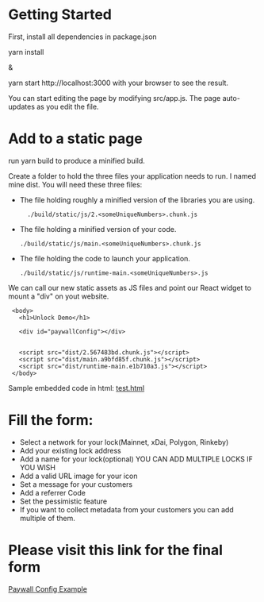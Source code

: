 # Getting Started
First, install all dependencies in package.json

yarn install 

& 

yarn start http://localhost:3000 with your browser to see the result.

You can start editing the page by modifying src/app.js. The page auto-updates as you edit the file.

# Add to a static page

 run yarn build to produce a minified build.

Create a folder to hold the three files your application needs to run. I named mine dist. You will need these three files:
* The file holding roughly a minified version of the libraries you are using.
  ``` 
    ./build/static/js/2.<someUniqueNumbers>.chunk.js
  ```
* The file holding a minified version of your code.
  ```
  ./build/static/js/main.<someUniqueNumbers>.chunk.js
  ```
* The file holding the code to launch your application.
  ```
  ./build/static/js/runtime-main.<someUniqueNumbers>.js
  ```
 We can call our new static assets as JS files and point our React widget to mount a "div" on yout website.
 ```
  <body>
    <h1>Unlock Demo</h1>
    
    <div id="paywallConfig"></div>


    <script src="dist/2.567483bd.chunk.js"></script>
    <script src="dist/main.a9bfd85f.chunk.js"></script>
    <script src="dist/runtime-main.e1b710a3.js"></script>
  </body>
 ```
  

Sample embedded code in html: 
[test.html](https://github.com/ManyRios/unlock/blob/paywall-js/paywall/paywallconfig/test.html)


# Fill the form: 

- Select a network for your lock(Mainnet, xDai, Polygon, Rinkeby)
- Add your existing lock address
- Add a name for your lock(optional)
YOU CAN ADD MULTIPLE LOCKS IF YOU WISH
- Add a valid URL image for your icon
- Set a message for your customers 
- Add a referrer Code 
- Set the pessimistic feature
- If you want to collect metadata from your customers you can add multiple of them. 


# Please visit this link for the final form 

[Paywall Config Example](https://unlock-paywall-config.vercel.app/)
